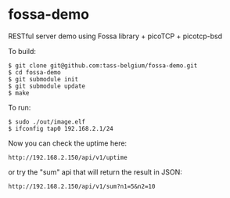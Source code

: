 # fossa-demo
RESTful server demo using Fossa library + picoTCP + picotcp-bsd

To build:
```
$ git clone git@github.com:tass-belgium/fossa-demo.git
$ cd fossa-demo
$ git submodule init
$ git submodule update
$ make
```

To run:
```
$ sudo ./out/image.elf
$ ifconfig tap0 192.168.2.1/24
```

Now you can check the uptime here:
```
http://192.168.2.150/api/v1/uptime
```
or try the "sum" api that will return the result in JSON:
```
http://192.168.2.150/api/v1/sum?n1=5&n2=10
```
